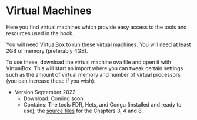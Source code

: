 # Virtual Machines

Here you find virtual machines which provide easy access to the tools and resources used in the book.

You will need [VirtualBox](https://www.virtualbox.org/) to run these virtual machines. You will need at least 2GB of memory (preferably 4GB).

To use these, download the virtual machine ova file and open it with VirtualBox. This will start an import where you can tweak certain settings such as the amount of virtual memory and number of virtual processors (you can increase these if you wish).

* Version September 2022
  * Download: Coming soon
  * Contains: The tools FDR, Hets, and Congu (installed  and ready to use); the [source files](additional-material-for-selected-chapters.md) for the Chapters 3, 4 and 8.